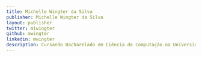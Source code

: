 ```yaml
---
title: Michelle Wingter da Silva
publisher: Michelle Wingter da Silva
layout: publisher
twitter: miwingter
github: mwingter
linkedin: mwingter
description: Cursando Bacharelado em Ciência da Computação na Universidade de São Paulo, é estagiária de engenheiro de software front-end no Elo7. Amante de tecnologia, com interesses em web design e desenvolvimento de jogos.
---
```

